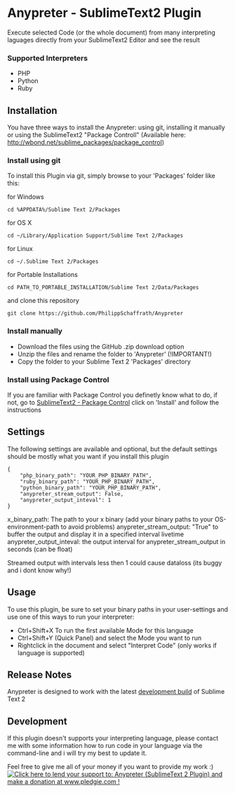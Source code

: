 # Anypreter - SublimeText2 Plugin

Execute selected Code (or the whole document) from many interpreting laguages directly from your SublimeText2 Editor and see the result

### Supported Interpreters

* PHP
* Python
* Ruby

## Installation

You have three ways to install the Anypreter: using git, installing it manually or using the SublimeText2 "Package Controll" (Available here: http://wbond.net/sublime_packages/package_control)

### Install using git

To install this Plugin via git, simply browse to your 'Packages' folder like this:

for Windows

	cd %APPDATA%/Sublime Text 2/Packages

for OS X

	cd ~/Library/Application Support/Sublime Text 2/Packages

for Linux
 
	cd ~/.Sublime Text 2/Packages

for Portable Installations
	
	cd PATH_TO_PORTABLE_INSTALLATION/Sublime Text 2/Data/Packages

and clone this repository

	git clone https://github.com/PhilippSchaffrath/Anypreter


### Install manually

* Download the files using the GitHub .zip download option
* Unzip the files and rename the folder to 'Anypreter' (!IMPORTANT!)
* Copy the folder to your Sublime Text 2 'Packages' directory

### Install using Package Control

If you are familiar with Package Control you definetly know what to do, if not, go to [SublimeText2 - Package Control](http://wbond.net/sublime_packages/package_control) click on 'Install' and follow the instructions

## Settings

The following settings are available and optional, but the default settings should be mostly what you want if you install this plugin
	
	{
		"php_binary_path": "YOUR_PHP_BINARY_PATH",
		"ruby_binary_path": "YOUR_PHP_BINARY_PATH",
		"python_binary_path": "YOUR_PHP_BINARY_PATH",
		"anypreter_stream_output": False,
		"anypreter_output_inteval": 1
	}

x_binary_path: The path to your x binary (add your binary paths to your OS-environment-path to avoid problems)
anypreter_stream_output: "True" to buffer the output and display it in a specified interval livetime
anypreter_output_inteval: the output interval for anypreter_stream_output in seconds (can be float)

Streamed output with intervals less then 1 could cause dataloss (its buggy and i dont know why!)

## Usage

To use this plugin, be sure to set your binary paths in your user-settings and use one of this ways to run your interpreter:

* Ctrl+Shift+X To run the first available Mode for this language
* Ctrl+Shift+Y (Quick Panel) and select the Mode you want to run
* Rightclick in the document and select "Interpret Code" (only works if language is supported)

## Release Notes

Anypreter is designed to work with the latest [development build](http://www.sublimetext.com/dev) of Sublime Text 2

## Development

If this plugin doesn't supports your interpreting language, please contact me with some information how to run code in your language via the command-line and i will try my best to update it.

Feel free to give me all of your money if you want to provide my work :)
<a href='http://www.pledgie.com/campaigns/17107'><img alt='Click here to lend your support to: Anypreter (SublimeText 2 Plugin) and make a donation at www.pledgie.com !' src='http://www.pledgie.com/campaigns/17107.png?skin_name=chrome' border='0' /></a>